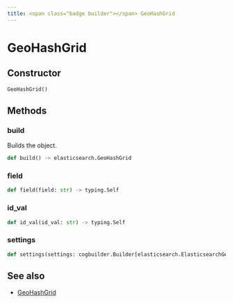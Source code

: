 ```yaml
---
title: <span class="badge builder"></span> GeoHashGrid
---
```

# <span class="badge builder"></span> GeoHashGrid

## Constructor

```python
GeoHashGrid()
```
## Methods

### <span class="badge object-method"></span> build

Builds the object.

```python
def build() -> elasticsearch.GeoHashGrid
```

### <span class="badge object-method"></span> field

```python
def field(field: str) -> typing.Self
```

### <span class="badge object-method"></span> id_val

```python
def id_val(id_val: str) -> typing.Self
```

### <span class="badge object-method"></span> settings

```python
def settings(settings: cogbuilder.Builder[elasticsearch.ElasticsearchGeoHashGridSettings]) -> typing.Self
```

## See also

 * <span class="badge object-type-class"></span> [GeoHashGrid](./object-GeoHashGrid.md)
